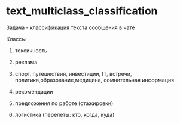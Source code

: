 # text_multiclass_classification
 
Задача - классификация текста сообщения в чате

Классы

1) токсичность

2) реклама

3) спорт, путешествия, инвестиции, IT, встречи, политика,образование,медицина, сомнительная информация

4) рекомендации

5) предложения по работе (стажировки)

6) логистика (перелеты: кто, когда, куда)